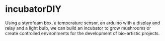 # incubatorDIY
Using a styrofoam box, a temperature sensor, an arduino with a display and relay and a light bulb, we can build an incubator to grow mushrooms or create controlled environments for the development of bio-artistic projects.
